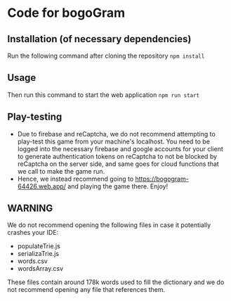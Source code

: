 # Code for bogoGram
## Installation (of necessary dependencies)
Run the following command after cloning the repository
`npm install`

## Usage
Then run this command to start the web application
`npm run start`

## Play-testing
- Due to firebase and reCaptcha, we do not recommend attempting to play-test this game from your machine's localhost. You need to be logged into the necessary firebase and google accounts for your client to generate authentication tokens on reCaptcha to not be blocked by reCaptcha on the server side, and same goes for cloud functions that we call to make the game run.
- Hence, we instead recommend going to https://bogogram-64426.web.app/ and playing the game there. Enjoy!

## WARNING
We do not recommend opening the following files in case it potentially crashes your IDE:
* populateTrie.js
* serializaTrie.js
* words.csv
* wordsArray.csv

These files contain around 178k words used to fill the dictionary and we do not recommend opening any file that references them.
